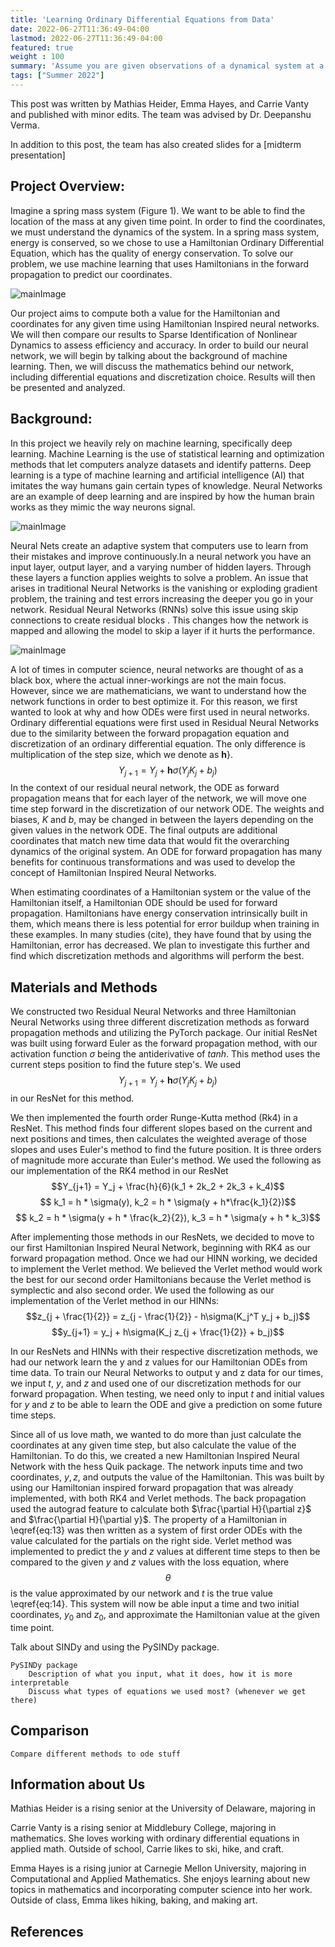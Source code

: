 ```yaml
---
title: 'Learning Ordinary Differential Equations from Data'
date: 2022-06-27T11:36:49-04:00
lastmod: 2022-06-27T11:36:49-04:00
featured: true
weight : 100
summary: 'Assume you are given observations of a dynamical system at a few time points and want to learn its underlying ODE. Problems like this are abundant in scientific applications and there are several machine learning approaches to this problem. One approach with soaring popularity is called Neural ODEs, that is, ODEs whose dynamics are trainable neural networks, which makes them very flexible. Another approach that does not rely on neural networks and thus can yield a more interpretable result is called sparse identification of nonlinear dynamics (SINDy). The goal of this project is to compare the advantages and disadvantages of both of these (and perhaps other) approaches experimentally and mathematically. One particular aspect we will investigate is how ODE properties like stability and stiffness impact the effectiveness of the learning process.'
tags: ["Summer 2022"]
---
```

<!--more-->
<!-- --- -->
<!-- # Emory REU Learn ODE:   -->

<!--Starting new section-->
<!-- --- -->

This post was written by Mathias Heider, Emma Hayes, and Carrie Vanty and published with minor edits. The team was advised by Dr. Deepanshu Verma.

In addition to this post, the team has also created slides for a [midterm presentation]



## Project Overview: 
Imagine a spring mass system (Figure 1). We want to be able to find the location of the mass at any given time point. In order to find the coordinates, we must understand the dynamics of the system. In a spring mass system, energy is conserved, so we chose to use a Hamiltonian Ordinary Differential Equation, which has the quality of energy conservation. To solve our problem, we use machine learning that uses Hamiltonians in the forward propagation to predict our coordinates.
<!--Image-->
![mainImage](images/Simple_harmonic_oscillator.gif "Figure 1")

Our project aims to compute both a value for the Hamiltonian and coordinates for any given time using Hamiltonian Inspired neural networks. We will then compare our results to Sparse Identification of Nonlinear Dynamics to assess efficiency and accuracy. In order to build our neural network, we will begin by talking about the background of machine learning. Then, we will discuss the mathematics behind our network, including differential equations and discretization choice. Results will then be presented and analyzed.



## Background: 
In this project we heavily rely on machine learning, specifically deep learning. Machine Learning is the use of statistical learning and optimization methods that let computers analyze datasets and identify patterns. Deep learning is a type of machine learning and artificial intelligence (AI) that imitates the way humans gain certain types of knowledge. Neural Networks are an example of deep learning and are inspired by how the human brain works as they mimic the way neurons signal. 
<!--Image-->
![mainImage](images/resnet.png "Neural Net")

Neural Nets create an adaptive system that computers use to learn from their mistakes and improve continuously.In a neural network you have an input layer, output layer, and a varying number of hidden layers. Through these layers a function applies weights to solve a problem.  An issue that arises in traditional Neural Networks is the vanishing or exploding gradient problem, the training and test errors increasing the deeper you go in your network. Residual Neural Networks (RNNs) solve this issue using skip connections to create residual blocks . This changes how the network is mapped and allowing the model to skip a layer if it hurts the performance.
<!--Image-->
![mainImage](images/Residual-Block.png "Residual Block")

A lot of times in computer science, neural networks are thought of as a black box, where the actual inner-workings are not the main focus. However, since we are mathematicians, we want to understand how the network functions in order to best optimize it. For this reason, we first wanted to look at why and how ODEs were first used in neural networks. Ordinary differential equations were first used in Residual Neural Networks due to the similarity between the forward propagation equation and discretization of an ordinary differential equation. The only difference is multiplication of the step size, which we denote as $\mathbf{h}$}. 
$$Y_{j+1} = Y_j + \mathbf{h}\sigma(Y_j  K_j + b_j)$$
In the context of our residual neural network, the ODE as forward propagation means that for each layer of the network, we will move one time step forward in the discretization of our network ODE. The weights and biases, $K$ and $b$, may be changed in between the layers depending on the given values in the network ODE. The final outputs are additional coordinates that match new time data that would fit the overarching dynamics of the original system. An ODE for forward propagation has many benefits for continuous transformations and was used to develop the concept of Hamiltonian Inspired Neural Networks.

When estimating coordinates of a Hamiltonian system or the value of the Hamiltonian itself, a Hamiltonian ODE should be used for forward propagation. Hamiltonians have energy conservation intrinsically built in them, which means there is less potential for error buildup when training in these examples. In many studies (cite), they have found that by using the Hamiltonian, error has decreased. We plan to investigate this further and find which discretization methods and algorithms will perform the best.





## Materials and Methods

We constructed two Residual Neural Networks and three Hamiltonian Neural Networks using three different discretization methods as forward propagation methods and utilizing the PyTorch package. Our initial ResNet was built using forward Euler as the forward propagation method, with our activation function $\sigma$ being the antiderivative of $tanh$. This method uses the current steps position to find the future step's. We used $$Y_{j+1} = Y_j + \mathbf{h}\sigma(Y_j  K_j + b_j)$$ in our ResNet for this method.

We then implemented the fourth order Runge-Kutta method (Rk4) in a ResNet. This method
finds four different slopes based on the current and next positions and times, then calculates
the weighted average of those slopes and uses Euler's method to find the future position. It
is three orders of magnitude more accurate than Euler's method. We used the following as our 
implementation of the RK4 method in our ResNet
$$Y_{j+1} = Y_j + \frac{h}{6}(k_1 + 2k_2 + 2k_3 + k_4)$$
$$ k_1 = h * \sigma(y), k_2 = h * \sigma(y + h*\frac{k_1}{2})$$
$$ k_2 = h * \sigma(y + h * \frac{k_2}{2}), k_3 = h * \sigma(y + h * k_3)$$


After implementing those methods in our ResNets, we decided to move to our first Hamiltonian Inspired Neural Network, beginning with RK4 as our forward propagation method. Once we had our HINN working, we decided to implement the Verlet method. We believed the Verlet method would work the best for our second order Hamiltonians because the Verlet method is symplectic and also second order.
We used the following as our implementation of the Verlet method in our HINNs:
$$z_{j + \frac{1}{2}} = z_{j - \frac{1}{2}} - h\sigma(K_j^T y_j + b_j)$$ 
$$y_{j+1} = y_j + h\sigma(K_j z_{j + \frac{1}{2}} + b_j)$$

In our ResNets and HINNs with their respective discretization methods, we had our network learn the y and z values for our Hamiltonian ODEs from time data. To train our Neural Networks to output y and z data for our times, we input $t$, $y$, and $z$ and used one of our discretization methods for our forward propagation. When testing, we need only to input $t$ and initial values for $y$ and $z$ to be able to learn the ODE and give a prediction on some future time steps.


Since all of us love math, we wanted to do more than just calculate the coordinates at any given time step, but also calculate the value of the Hamiltonian. To do this, we created a new Hamiltonian Inspired Neural Network with the hess Quik package. The network inputs time and two coordinates, $y,z$, and outputs the value of the Hamiltonian. This was built by using our Hamiltonian inspired forward propagation that was already implemented, with both RK4 and Verlet methods. The back propagation used the autograd feature to calculate both $\frac{\partial H}{\partial z}$ and $\frac{\partial H}{\partial y}$. The property of a Hamiltonian in \eqref{eq:13} was then written as a system of first order ODEs with the value calculated for the partials on the right side. Verlet method was implemented to predict the $y$ and $z$ values at different time steps to then be compared to the given $y$ and $z$ values with the loss equation, where $$\theta$$ is the value approximated by our network and $t$ is the true value \eqref{eq:14}. This system will now be able input a time and two initial coordinates, $y_0$ and $z_0$, and approximate the Hamiltonian value at the given time point.


Talk about SINDy and using the PySINDy package.

	PySINDy package
		Description of what you input, what it does, how it is more interpretable 
		Discuss what types of equations we used most? (whenever we get there)


## Comparison
	Compare different methods to ode stuff

## Information about Us
Mathias Heider is a rising senior at the University of Delaware, majoring in 

Carrie Vanty is a rising senior at Middlebury College, majoring in mathematics. She loves working with ordinary differential equations in applied math. Outside of school, Carrie likes to ski, hike, and craft.

Emma Hayes is a rising junior at Carnegie Mellon University, majoring in Computational and Applied Mathematics. She enjoys learning about new topics in mathematics and incorporating computer science into her work. Outside of class, Emma likes hiking, baking, and making art.

## References
